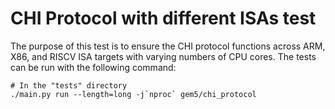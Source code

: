 # CHI Protocol with different ISAs test

The purpose of this test is to ensure the CHI protocol functions across ARM, X86, and RISCV ISA targets with varying numbers of CPU cores. The tests can be run with the following command:

```shell
# In the "tests" directory
./main.py run --length=long -j`nproc` gem5/chi_protocol
```
